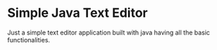 # Simple Java Text Editor

Just a simple text editor application built with java having all the basic functionalities.
